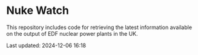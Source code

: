 # Nuke Watch

This repository includes code for retrieving the latest information available on the output of EDF nuclear power plants in the UK.

Last updated: 2024-12-06 16:18